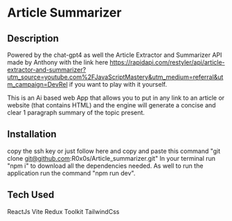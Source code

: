 # Article Summarizer

## Description
Powered by the chat-gpt4 as well the Article Extractor and Summarizer API made by Anthony
with the link here https://rapidapi.com/restyler/api/article-extractor-and-summarizer?utm_source=youtube.com%2FJavaScriptMastery&utm_medium=referral&utm_campaign=DevRel
if you want to play with it yourself.

This is an Ai based web App that allows you to put in any link to an article or website (that contains HTML) and the engine will generate
a concise and clear 1 paragraph summary of the topic present. 

## Installation
copy the ssh key or just follow here and copy and paste this command "git clone git@github.com:R0x0s/Article_summarizer.git"
In your terminal run "npm i" to download all the dependencies needed.
As well to run the application run the command "npm run dev".


## Tech Used
ReactJs
Vite
Redux Toolkit
TailwindCss





